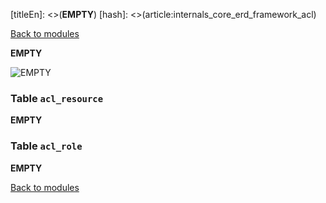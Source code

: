 [titleEn]: <>(__EMPTY__)
[hash]: <>(article:internals_core_erd_framework_acl)

[Back to modules](./../10-modules.md)

__EMPTY__

![__EMPTY__](./dist/erd-shopware-core-framework-acl.png)


### Table `acl_resource`

__EMPTY__


### Table `acl_role`

__EMPTY__


[Back to modules](./../10-modules.md)
